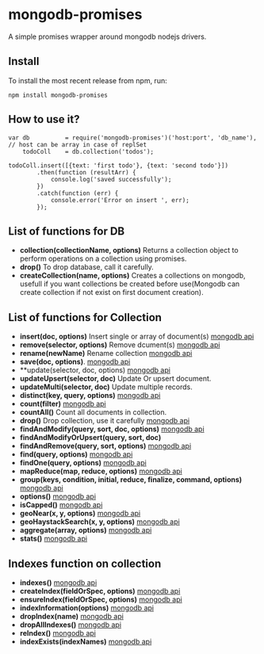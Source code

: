 mongodb-promises
================

A simple promises wrapper around mongodb nodejs drivers.

## Install
To install the most recent release from npm, run:
```
npm install mongodb-promises
```

## How to use it?
```
var db          = require('mongodb-promises')('host:port', 'db_name'), // host can be array in case of replSet
    todoColl    = db.collection('todos');

todoColl.insert([{text: 'first todo'}, {text: 'second todo'}])
        .then(function (resultArr) {
            console.log('saved successfully');
        })
        .catch(function (err) {
            console.error('Error on insert ', err);
        });

```

## List of functions for DB
- **collection(collectionName, options)** Returns a collection object to perform operations on a collection using promises.
- **drop()** To drop database, call it carefully.
- **createCollection(name, options)** Creates a collections on mongodb, usefull if you want collections be created before use(Mongodb can create collection if not exist on first document creation). 

## List of functions for Collection
- **insert(doc, options)** Insert single or array of document(s) [mongodb api](http://mongodb.github.io/node-mongodb-native/api-generated/collection.html#insert)
- **remove(selector, options)** Remove dcument(s) [mongodb api](http://mongodb.github.io/node-mongodb-native/api-generated/collection.html#remove)
- **rename(newName)** Rename collection [mongodb api](http://mongodb.github.io/node-mongodb-native/api-generated/collection.html#remove)
- **save(doc, options)**. [mongodb api](http://mongodb.github.io/node-mongodb-native/api-generated/collection.html#save)
- **update(selector, doc, options) [mongodb api](http://mongodb.github.io/node-mongodb-native/api-generated/collection.html#update)
- **updateUpsert(selector, doc)** Update Or upsert document.
- **updateMulti(selector, doc)** Update multiple records.
- **distinct(key, query, options)** [mongodb api](http://mongodb.github.io/node-mongodb-native/api-generated/collection.html#distinct)
- **count(filter)** [mongodb api](http://mongodb.github.io/node-mongodb-native/api-generated/collection.html#count)
- **countAll()** Count all documents in collection.
- **drop()** Drop collection, use it carefully [mongodb api](http://mongodb.github.io/node-mongodb-native/api-generated/collection.html#drop)
- **findAndModify(query, sort, doc, options)** [mongodb api](http://mongodb.github.io/node-mongodb-native/api-generated/collection.html#findAndModify)
- **findAndModifyOrUpsert(query, sort, doc)**
- **findAndRemove(query, sort, options)** [mongodb api](http://mongodb.github.io/node-mongodb-native/api-generated/collection.html#findAndRemove)
- **find(query, options)** [mongodb api](http://mongodb.github.io/node-mongodb-native/api-generated/collection.html#find)
- **findOne(query, options)** [mongodb api](http://mongodb.github.io/node-mongodb-native/api-generated/collection.html#distinct)
- **mapReduce(map, reduce, options)** [mongodb api](http://mongodb.github.io/node-mongodb-native/api-generated/collection.html#mapReduce)
- **group(keys, condition, initial, reduce, finalize, command, options)** [mongodb api](http://mongodb.github.io/node-mongodb-native/api-generated/collection.html#group)
- **options()** [mongodb api](http://mongodb.github.io/node-mongodb-native/api-generated/collection.html#options)
- **isCapped()** [mongodb api](http://mongodb.github.io/node-mongodb-native/api-generated/collection.html#isCapped)
- **geoNear(x, y, options)** [mongodb api](http://mongodb.github.io/node-mongodb-native/api-generated/collection.html#geoNear)
- **geoHaystackSearch(x, y, options)** [mongodb api](http://mongodb.github.io/node-mongodb-native/api-generated/collection.html#geoHaystackSearch)
- **aggregate(array, options)** [mongodb api](http://mongodb.github.io/node-mongodb-native/api-generated/collection.html#aggregate)
- **stats()** [mongodb api](http://mongodb.github.io/node-mongodb-native/api-generated/collection.html#stats)

## Indexes function on collection
- **indexes()** [mongodb api](http://mongodb.github.io/node-mongodb-native/api-generated/collection.html#indexes)
- **createIndex(fieldOrSpec, options)** [mongodb api](http://mongodb.github.io/node-mongodb-native/api-generated/collection.html#createIndex)
- **ensureIndex(fieldOrSpec, options)** [mongodb api](http://mongodb.github.io/node-mongodb-native/api-generated/collection.html#ensureIndex)
- **indexInformation(options)** [mongodb api](http://mongodb.github.io/node-mongodb-native/api-generated/collection.html#indexInformation)
- **dropIndex(name)** [mongodb api](http://mongodb.github.io/node-mongodb-native/api-generated/collection.html#dropIndex)
- **dropAllIndexes()** [mongodb api](http://mongodb.github.io/node-mongodb-native/api-generated/collection.html#dropAllIndexes)
- **reIndex()** [mongodb api](http://mongodb.github.io/node-mongodb-native/api-generated/collection.html#reIndex)
- **indexExists(indexNames)** [mongodb api](http://mongodb.github.io/node-mongodb-native/api-generated/collection.html#indexExists)

